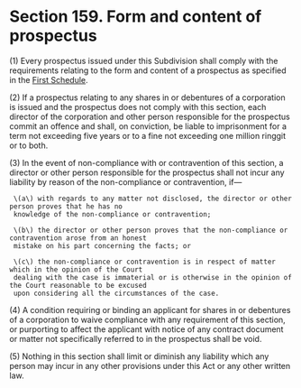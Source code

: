# Section 159. Form and content of prospectus

\(1\) Every prospectus issued under this Subdivision shall comply with the requirements relating to the form and content of a prospectus as specified in the [First Schedule](../../../part-5-miscellaneous/division-4-saving-and-transitional/section-620.-repeal-and-savings/first-schedule.md).

\(2\) If a prospectus relating to any shares in or debentures of a corporation is issued and the prospectus does not comply with this section, each director of the corporation and other person responsible for the prospectus commit an offence and shall, on conviction, be liable to imprisonment for a term not exceeding five years or to a fine not exceeding one million ringgit or to both.

\(3\) In the event of non-compliance with or contravention of this section, a director or other person responsible for the prospectus shall not incur any liability by reason of the non-compliance or contravention, if—

     \(a\) with regards to any matter not disclosed, the director or other person proves that he has no  
     knowledge of the non-compliance or contravention;

     \(b\) the director or other person proves that the non-compliance or contravention arose from an honest  
     mistake on his part concerning the facts; or

     \(c\) the non-compliance or contravention is in respect of matter which in the opinion of the Court  
     dealing with the case is immaterial or is otherwise in the opinion of the Court reasonable to be excused  
     upon considering all the circumstances of the case.

\(4\) A condition requiring or binding an applicant for shares in or debentures of a corporation to waive compliance with any requirement of this section, or purporting to affect the applicant with notice of any contract document or matter not specifically referred to in the prospectus shall be void.

\(5\) Nothing in this section shall limit or diminish any liability which any person may incur in any other provisions under this Act or any other written law.

